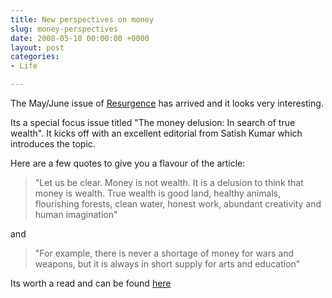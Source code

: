 ```yaml
---
title: New perspectives on money
slug: money-perspectives
date: 2008-05-10 00:00:00 +0000
layout: post
categories: 
- Life

---
```

The May/June issue of [Resurgence][resurgence] has arrived and it looks very interesting.

Its a special focus issue titled "The money delusion: In search of true wealth". It kicks off with an excellent editorial from Satish Kumar which introduces the topic.  

Here are a few quotes to give you a flavour of the article:

> "Let us be clear. Money is not wealth. It is a delusion to think that money is wealth. True wealth is good land, healthy animals, flourishing forests, clean water, honest work, abundant creativity and human imagination"

and

> "For example, there is never a shortage of money for wars and weapons, but it is always in short supply for arts and education"

Its worth a read and can be found [here][resurgence 2]

[resurgence]: http://www.resurgence.org/
[resurgence 2]: http://www.resurgence.org/magazine/article2441.html
